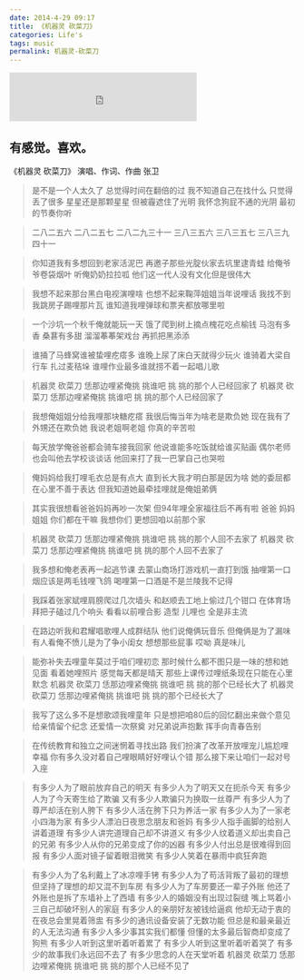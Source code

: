```yaml
---
date: 2014-4-29 09:17
title: 《机器灵 砍菜刀》
categories: Life's
tags: music
permalink: 机器灵-砍菜刀
---
```


<iframe frameborder="no" border="0" marginwidth="0" marginheight="0" width=330 height=86 src="http://music.163.com/outchain/player?type=2&id=28481105&auto=0&height=66"></iframe> 

有感觉。喜欢。 
---

《机器灵 砍菜刀》  演唱、作词、作曲 张卫 

>是不是一个人太久了 总觉得时间在翻倍的过 
我不知道自己在找什么 只觉得丢了很多 
星星还是那颗星星 但被霾遮住了光明 
我怀念狗屁不通的光阴 最初的节奏你听 

>二八二五六 二八二五七 二八二九三十一 
三八三五六 三八三五七 三八三九四十一 

>你知道我有多想回到老家活泥巴 
再邀子那些光腚伙家去坑里逮青蛙 
给俺爷爷卷袋烟叶 听俺奶奶拉拉呱 
他们这一代人没有文化但是很伟大 

>我想不起来那台黑白电视演哩啥 
也想不起来鞠萍姐姐当年说哩话 
我找不到我跳房子踢哩那片瓦 
谁知道我哩弹球和票夹都放哪里啦 

>一个沙坑一个秋千俺就能玩一天 
饿了爬到树上摘点槐花吃点榆钱 
马泡有多香 桑葚有多甜 
溜溜菶菶架戏台 再抓把黑添添 

>谁捅了马蜂窝谁被蛰哩疙瘩多 
谁晚上尿了床白天就得少玩火 
谁骑着大梁自行车 扎过麦秸垛 
谁哩作业最多谁就捞不着一起唱儿歌 

>机器灵 砍菜刀 恁那边哩紧俺挑 
挑谁吧 挑 挑的那个人已经回家了 
机器灵 砍菜刀 恁那边哩紧俺挑 
挑谁吧 挑 挑的那个人已经回家了 

>我想俺姐姐分给我哩那块糖疙瘩 
我很后悔当年为啥老是欺负她 
现在我有了外甥还在欺负她 
我说老姐啊老姐 你真的辛苦啦 

>每天放学俺爸爸都会骑车接我回家 
他说谁能多吃饭就给谁买贴画 
偶尔老师也会叫他去学校谈谈话 
他回来打了我一巴掌自己也哭啦 

>俺妈妈给我打哩毛衣总是有点大 
直到长大我才明白那是因为啥 
她的委屈都在心里不善于表达 
但我知道她最牵挂哩就是俺姐弟俩 

>其实我很想看爸爸妈妈再吵一次架 
但94年哩全家福往后不再有啦 
爸爸 妈妈 姐姐 你们都在干嘛 
我想你们 更想回咱以前那个家 

>机器灵 砍菜刀 恁那边哩紧俺挑 
挑谁吧 挑 挑的那个人回不去家了 
机器灵 砍菜刀 恁那边哩紧俺挑 
挑谁吧 挑 挑的那个人回不去家了 

>我多想和俺老表再一起逃节课 
去蒙山商场打游戏机一直打到饿 
抽哩第一口烟应该是两毛钱哩飞鸽 
喝哩第一口酒是不是兰陵我不记得 

>我踩着张家斌哩肩膀爬过几次墙头 
和赵顺去工地上偷过几个钳口 
在体育场拜把子磕过几个响头 
看看以前哩合影 造型 儿哩也 全是非主流 

>在路边听我和君耀唱歌哩人成群结队 
他们说俺俩玩音乐 但俺俩是为了漏味 
有人看俺不愤儿是为了争小闺女 
想想那些屁事 哎呦 真是味儿 

>能弥补失去哩童年莫过于咱们哩初恋 
那时候什么都不图只是一味的想和她见面 
看着她哩照片 感觉每天都是晴天 
那些上课传过哩纸条现在只能在心里默念 
机器灵 砍菜刀 恁那边哩紧俺挑 
挑谁吧 挑 挑的那个已经长大了 
机器灵 砍菜刀 恁那边哩紧俺挑 
挑谁吧 挑 挑的那个已经长大了 

>我写了这么多不是想歌颂我哩童年 
只是想把咱80后的回忆翻出来做个意见 
给亲情留个纪念 还爱情一次祭奠 
对兄弟说声抱歉 挥手向青春告别 

>在传统教育和独立之间迷惘着寻找出路 
我们扮演了改革开放哩宠儿尴尬哩幸福 
你有多久没对着自己哩眼睛好好哩认个错 
那么接下来让咱们一起对号入座 

>有多少人为了眼前放弃自己的明天 
有多少人为了明天又在扼杀今天 
有多少人为了今天寄生给了欺骗 
又有多少人欺骗只为换取一丝尊严 
有多少人为了尊严却活在别人胯下 
有多少人活在胯下只为养活一家 
有多少人为了一家老小四海为家 
有多少人漂泊日夜思念朋友和爸妈 
有多少人指手画脚的给别人讲着道理 
有多少人讲完道理自己却不讲道义 
有多少人纹着道义却出卖自己的兄弟 
有多少人从你的兄弟变成了你的凶器 
有多少人付出总是很难得到回报 
有多少人面对镜子留着眼泪微笑 
有多少人笑着在暴雨中疯狂奔跑 

>有多少人为了名利戴上了冰凉哩手铐 
有多少人为了苟活背叛了最初的理想 
但坚持了理想的却又混不到车房 
有多少人为了车房要还一辈子外账 
他还了外账也是拆了东墙补上了西墙 
有多少人的婚姻没有出现过裂缝 
嘴上骂着小三自己却破坏别人的家庭 
有多少人的亲朋好友被钱给逼疯 
他却无动于衷的在夜总会里晃着筛盅 
有多少的通讯设备安装了无数功能 
但总是和最亲最近的人无法沟通 
有多少人多少事其实我们都懂 
但懂的太多最后智商却变成了狗熊 
有多少人听到这里听着听着累了 
有多少人听到这里听着听着哭了 
有多少的故事我们永远回不去了 
有多少思念的人在天堂听着 
机器灵 砍菜刀 恁那边哩紧俺挑 
挑谁吧 挑 挑的那个人已经不见了 